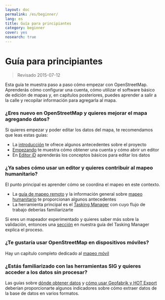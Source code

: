 ```yaml
---
layout: doc
permalink: /es/beginner/
lang: es
title: Guía para principiantes
category: beginner
cover: yes
nosearch: true
---
```


Guía para principiantes
=======================

> Revisado 2015-07-12  

Esta guía te muestra paso a paso cómo empezar con OpenStreetMap. Aprenderás cómo configurar una cuenta, cómo utilizar el software básico de edición de mapas y, en capítulos posteriores, puedes aprender a salir a la calle y recopilar información para agregarla al mapa. 

### ¿Eres nuevo en OpenStreetMap y quieres mejorar el mapa agregando datos?

Si quieres empezar y poder editar los datos del mapa, te recomendamos que leas estas guías:
- La [introducción](/es/beginner/introduction/) te ofrece algunos antecedentes sobre el proyecto
- [Empezando](/es/beginner/start-osm/) te muestra cómo obtener una cuenta y cómo abrir un editor
- En [Editor iD](/es/beginner/id-editor/) aprenderás los conceptos básicos para editar los datos


### ¿Ya sabes cómo usar un editor y quieres contribuir al mapeo humanitario?

El punto principal es aprender cómo se coordina el mapeo en este contexto.
- La [guía de mapeo remoto](/es/coordination/HOT-Remote-Response-Guide/) y la información general sobre [mapeo humanitario](/es/coordination/humanitarian/) te proporcionan algunos antecedentes
- La herramienta principal es el [Tasking Manager](/en/coordination/tm-user/) con cuyo flujo de trabajo deberías familiarizarte

Si eres un mapeador experimentado y quieres saber más sobre la validación, entonces una [sección](/en/coordination/tm-user/#validation) en nuestra guía del Tasking Manager explica el proceso.

### ¿Te gustaría usar OpenStreetMap en dispositivos móviles?

Hay un capítulo completo dedicado al [mapeo móvil](/es/mobile-mapping/)


### ¿Estás familiarizado con las herramientas SIG y quieres acceder a los datos sin procesar?

Las guías sobre [dónde obtener datos](/es/osm-data/getting-data/) y [cómo usar Geofabrik y HOT Export](/es/osm-data/geofabrik-and-hot-export/) deberían proporcionarte algunos indicadores sobre cómo extraer datos de la base de datos en varios formatos.